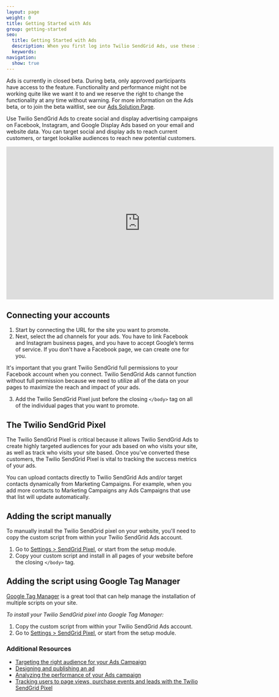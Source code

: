 ```yaml
---
layout: page
weight: 0
title: Getting Started with Ads
group: getting-started
seo:
  title: Getting Started with Ads
  description: When you first log into Twilio SendGrid Ads, use these instructions to get started quickly.
  keywords: 
navigation:
  show: true
---
```


<call-out>

Ads is currently in closed beta. During beta, only approved participants have access to the feature. Functionality and performance might not be working quite like we want it to and we reserve the right to change the functionality at any time without warning. For more information on the Ads beta, or to join the beta waitlist, see our [Ads Solution Page](https://sendgrid.com/solutions/ads/).

</call-out>

Use Twilio SendGrid Ads to create social and display advertising campaigns on Facebook, Instagram, and Google Display Ads based on your email and website data. You can target social and display ads to reach current customers, or target lookalike audiences to reach new potential customers.

<iframe src="https://player.vimeo.com/video/321855599" width="700" height="400" frameborder="0" webkitallowfullscreen mozallowfullscreen allowfullscreen></iframe>

## Connecting your accounts

1. Start by connecting the URL for the site you want to promote.
1. Next, select the ad channels for your ads. You have to link Facebook and Instagram business pages, and you have to accept Google’s terms of service. If you don't have a Facebook page, we can create one for you. 

<call-out>

It's important that you grant Twilio SendGrid full permissions to your Facebook account when you connect. Twilio SendGrid Ads cannot function without full permission because we need to utilize all of the data on your pages to maximize the reach and impact of your ads.

</call-out>

3. Add the Twilio SendGrid Pixel just before the closing `</body>` tag on all of the individual pages that you want to promote.

## The Twilio SendGrid Pixel

The Twilio SendGrid Pixel is critical because it allows Twilio SendGrid Ads to create highly targeted audiences for your ads based on who visits your site, as well as track who visits your site based. Once you've converted these customers, the Twilio SendGrid Pixel is vital to tracking the success metrics of your ads.

<call-out>

You can upload contacts directly to Twilio SendGrid Ads and/or target contacts dynamically from Marketing Campaigns. For example, when you add more contacts to Marketing Campaigns any Ads Campaigns that use that list will update automatically.

</call-out>

## Adding the script manually

To manually install the Twilio SendGrid pixel on your website, you'll need to copy the custom script from within your Twilio SendGrid Ads account.

1. Go to [Settings > SendGrid Pixel](https://labs.sendgrid.com/grow/account/tracking), or start from the setup module.
1. Copy your custom script and install in all pages of your website before the closing `</body>` tag.

## Adding the script using Google Tag Manager

[Google Tag Manager](https://marketingplatform.google.com/about/tag-manager/) is a great tool that can help manage the installation of multiple scripts on your site. 

*To install your Twilio SendGrid pixel into Google Tag Manager:* 

1. Copy the custom script from within your Twilio SendGrid Ads account.
1. Go to [Settings > SendGrid Pixel](https://labs.sendgrid.com/grow/account/tracking), or start from the setup module.


### Additional Resources

- [Targeting the right audience for your Ads Campaign]({{root_url}}/ui/ads/target-right-audience-for-your-ads-campaign/)
- [Designing and publishing an ad]({{root_url}}/ui/ads/design-and-publish-an-ad/)
- [Analyzing the performance of your Ads campaign]({{root_url}}/ui/ads/analyze-the-performance-of-your-ads-campaign/)
- [Tracking users to page views, purchase events and leads with the Twilio SendGrid Pixel]({{root_url}}/ui/ads/track-users-to-page-views-purchase-events-and-leads-with-the-sendgrid-pixel/)